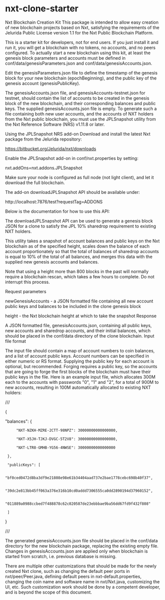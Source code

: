 # nxt-clone-starter
Nxt Blockchain Creation Kit
This package is intended to allow easy creation of new blockchain projects based on Nxt, satisfying the requirements of the Jelurida Public License version 1.1 for the Nxt Public Blockchain Platform.

This is a starter kit for developers, not for end users. If you just install it and run it, you will get a blockchain with no tokens, no accounts, and no peers configured. To actually start a new blockchain using this kit, at least the genesis block parameters and accounts must be defined in conf/data/genesisParameters.json and conf/data/genesisAccounts.json.

Edit the genesisParameters.json file to define the timestamp of the genesis block for your new blockchain (epochBeginning), and the public key of the genesis account (genesisPublicKey).

The genesisAccounts.json file, and genesisAccounts-testnet.json for testnet, should contain the list of accounts to be created in the genesis block of the new blockchain, and their corresponding balances and public keys. The supplied genesisAccounts.json file is empty. To generate such a file containing both new user accounts, and the accounts of NXT holders from the Nxt public blockchain, you must use the JPLSnapshot utility from the Nxt Reference Software (NRS) v1.11.8 or later.

Using the JPLSnapshot NRS add-on
Download and install the latest Nxt package from the Jelurida repository:

https://bitbucket.org/Jelurida/nxt/downloads

Enable the JPLSnapshot add-on in conf/nxt.properties by setting:

nxt.addOns=nxt.addons.JPLSnapshot

Make sure your node is configured as full node (not light client), and let it download the full blockchain.

The add-on downloadJPLSnapshot API should be available under:

http://localhost:7876/test?requestTag=ADDONS

Below is the documentation for how to use this API:

The downloadJPLSnapshot API can be used to generate a genesis block JSON for a clone to satisfy the JPL 10% sharedrop requirement to existing NXT holders.

This utility takes a snapshot of account balances and public keys on the Nxt blockchain as of the specified height, scales down the balance of each account proportionately so that the total of balances of sharedrop accounts is equal to 10% of the total of all balances, and merges this data with the supplied new genesis accounts and balances.

Note that using a height more than 800 blocks in the past will normally require a blockchain rescan, which takes a few hours to complete. Do not interrupt this process.

Request parameters

newGenesisAccounts - a JSON formatted file containing all new account
public keys and balances to be included in the clone genesis block

height - the Nxt blockchain height at which to take the snapshot
Response

A JSON formatted file, genesisAccounts.json, containing all public keys,
new accounts and sharedrop accounts, and their initial balances, which
should be placed in the conf/data directory of the clone blockchain.
Input file format

The input file should contain a map of account numbers to coin balances, and a list of account public keys. Account numbers can be specified in either numeric or RS format. Supplying the public key for each account is optional, but recommended. Forging requires a public key, so the accounts that are going to forge the first blocks of the blockchain must have their public keys in the file. Here is an example input file, which allocates 300M each to the accounts with passwords "0", "1" and "2", for a total of 900M to new accounts, resulting in 100M automatically allocated to existing NXT holders:

///

{
   
   "balances": {
   
         "NXT-NZKH-MZRE-2CTT-98NPZ": 30000000000000000,
         
         "NXT-X5JH-TJKJ-DVGC-5T2V8": 30000000000000000,
         
         "NXT-LTR8-GMHB-YG56-4NWSE": 30000000000000000
         
     },
     
     "publicKeys": [
     
         "bf0ced0472d8ba3df9e21808e98e61b34404aad737e2bae1778cebc698b40f37",
         
         "39dc2e813bb45ff063a376e316b10cd0addd7306555ca0dd2890194d37960152",
         
         "011889a0988ccbed7f488878c62c020587de23ebbbae9ba56dd67fd9f432f808"
         
     ]
     
 }
 
 ///
 
 
 
The generated genesisAccounts.json file should be placed in the conf/data directory for the new blockchain package, replacing the existing empty file. Changes in genesisAccounts.json are applied only when blockchain is started from scratch, i.e. previous database is missing.

There are multiple other customizations that should be made for the newly created Nxt clone, such as changing the default peer ports in nxt/peer/Peer.java, defining default peers in nxt-default.properties, changing the coin name and software name in nxt/Nxt.java, customizing the UI, etc. Such customization work should be done by a competent developer, and is beyond the scope of this document.
